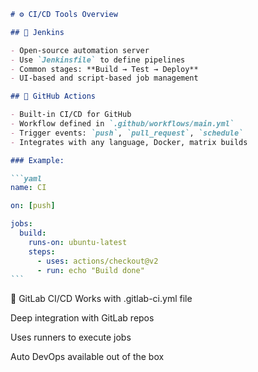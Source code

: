 ````markdown
# ⚙️ CI/CD Tools Overview

## 🧪 Jenkins

- Open-source automation server
- Use `Jenkinsfile` to define pipelines
- Common stages: **Build → Test → Deploy**
- UI-based and script-based job management

## 🔁 GitHub Actions

- Built-in CI/CD for GitHub
- Workflow defined in `.github/workflows/main.yml`
- Trigger events: `push`, `pull_request`, `schedule`
- Integrates with any language, Docker, matrix builds

### Example:

```yaml
name: CI

on: [push]

jobs:
  build:
    runs-on: ubuntu-latest
    steps:
      - uses: actions/checkout@v2
      - run: echo "Build done"
```
````

🚀 GitLab CI/CD
Works with .gitlab-ci.yml file

Deep integration with GitLab repos

Uses runners to execute jobs

Auto DevOps available out of the box
